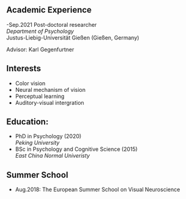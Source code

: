 Academic Experience
-------------
-Sep.2021                    Post-doctoral researcher  
 *Department of Psychology*  
 Justus-Liebig-Universität Gießen (Gießen, Germany)
 
 Advisor: Karl Gegenfurtner


Interests
-------------
- Color vision
- Neural mechanism of vision
- Perceptual learning
- Auditory-visual intergration



Education:
-------------
  - PhD in Psychology (2020)  
    *Peking University*  
  - BSc in Psychology and Cognitive Science (2015)  
    *East China Normal Univeristy*
  
  
  
Summer School
-------------
- Aug.2018: The European Summer School on Visual Neuroscience
